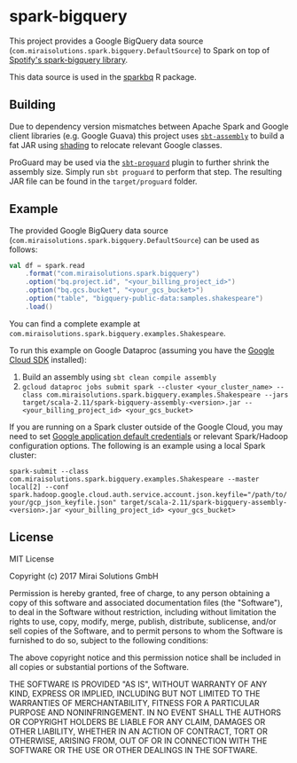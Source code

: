 # spark-bigquery

This project provides a Google BigQuery data source (`com.miraisolutions.spark.bigquery.DefaultSource`) to Spark on top of [Spotify's spark-bigquery library](https://github.com/spotify/spark-bigquery).

This data source is used in the [sparkbq](https://github.com/miraisolutions/sparkbq) R package.

## Building

Due to dependency version mismatches between Apache Spark and Google client libraries (e.g. Google Guava) this project uses [`sbt-assembly`](https://github.com/sbt/sbt-assembly) to build a fat JAR using [shading](https://github.com/sbt/sbt-assembly#shading) to relocate relevant Google classes.

ProGuard may be used via the [`sbt-proguard`](https://github.com/sbt/sbt-proguard) plugin to further shrink the assembly size. Simply run `sbt proguard` to perform that step. The resulting JAR file can be found in the `target/proguard` folder.

## Example

The provided Google BigQuery data source (`com.miraisolutions.spark.bigquery.DefaultSource`) can be used as follows:

``` scala
val df = spark.read
    .format("com.miraisolutions.spark.bigquery")
    .option("bq.project.id", "<your_billing_project_id>")
    .option("bq.gcs.bucket", "<your_gcs_bucket>")
    .option("table", "bigquery-public-data:samples.shakespeare")
    .load()
```

You can find a complete example at `com.miraisolutions.spark.bigquery.examples.Shakespeare`.

To run this example on Google Dataproc (assuming you have the [Google Cloud SDK](https://cloud.google.com/sdk/) installed):
1. Build an assembly using `sbt clean compile assembly`
2. `gcloud dataproc jobs submit spark --cluster <your_cluster_name> --class com.miraisolutions.spark.bigquery.examples.Shakespeare --jars target/scala-2.11/spark-bigquery-assembly-<version>.jar -- <your_billing_project_id> <your_gcs_bucket>`

If you are running on a Spark cluster outside of the Google Cloud, you may need to set [Google application default credentials](https://developers.google.com/identity/protocols/application-default-credentials) or relevant Spark/Hadoop configuration options. The following is an example using a local Spark cluster:

`spark-submit --class com.miraisolutions.spark.bigquery.examples.Shakespeare --master local[2] --conf spark.hadoop.google.cloud.auth.service.account.json.keyfile="/path/to/your/gcp_json_keyfile.json" target/scala-2.11/spark-bigquery-assembly-<version>.jar <your_billing_project_id> <your_gcs_bucket>`


## License

MIT License

Copyright (c) 2017 Mirai Solutions GmbH

Permission is hereby granted, free of charge, to any person obtaining a copy
of this software and associated documentation files (the "Software"), to deal
in the Software without restriction, including without limitation the rights
to use, copy, modify, merge, publish, distribute, sublicense, and/or sell
copies of the Software, and to permit persons to whom the Software is
furnished to do so, subject to the following conditions:

The above copyright notice and this permission notice shall be included in all
copies or substantial portions of the Software.

THE SOFTWARE IS PROVIDED "AS IS", WITHOUT WARRANTY OF ANY KIND, EXPRESS OR
IMPLIED, INCLUDING BUT NOT LIMITED TO THE WARRANTIES OF MERCHANTABILITY,
FITNESS FOR A PARTICULAR PURPOSE AND NONINFRINGEMENT. IN NO EVENT SHALL THE
AUTHORS OR COPYRIGHT HOLDERS BE LIABLE FOR ANY CLAIM, DAMAGES OR OTHER
LIABILITY, WHETHER IN AN ACTION OF CONTRACT, TORT OR OTHERWISE, ARISING FROM,
OUT OF OR IN CONNECTION WITH THE SOFTWARE OR THE USE OR OTHER DEALINGS IN THE
SOFTWARE.
